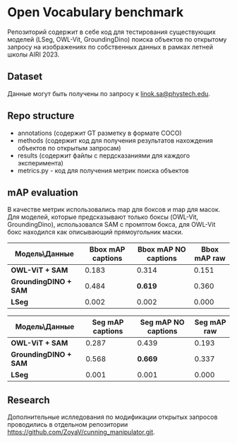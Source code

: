 # Open Vocabulary benchmark

Репозиторий содержит в себе код для тестирования существующих моделей (LSeg, OWL-Vit, GroundingDino) поиска объектов по открытому запросу на изображениях по собственных данных в рамках летней школы AIRI 2023.

## Dataset

Данные могут быть получены по запросу к linok.sa@phystech.edu.

## Repo structure

- annotations (содержит GT разметку в формате COCO)
- methods (содержит код для получения результатов нахождения объектов по открытым запросам)
- results (содержит файлы с пердсказаниями для каждого эксперимента)
- metrics.py - код для получения метрик поиска объектов

## mAP evaluation

В качестве метрик использовались map для боксов и map для масок. Для моделей, которые предсказывают только боксы (OWL-Vit, GroundingDino), использовался SAM с промптом бокса, для OWL-Vit бокс находился как описывающий прямоугольник маски.

|Модель\Данные| Bbox mAP captions | Bbox mAP NO captions | Bbox mAP raw
|------------|-------------------|----------------------|-------------
| **OWL-ViT + SAM** |  0.183  |0.314 | 0.151
|**GroundingDINO + SAM**| 0.484| **0.619**| 0.360|
|**LSeg**|0.002| 0.002| 0.000|


|Модель\Данные| Seg mAP captions | Seg mAP NO captions | Seg mAP raw
|------------|-------------------|----------------------|-------------
| **OWL-ViT + SAM** | 0.287   |0.439 | 0.193
|**GroundingDINO + SAM**| 0.568| **0.669**| 0.337|
|**LSeg**|0.001| 0.001| 0.000|

## Research

Дополнительные ислледования по модификации открытых запросов проводились в отдельном репозитории https://github.com/ZoyaV/cunning_manipulator.git. 
